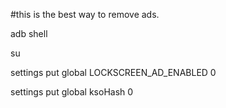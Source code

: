 #this is the best way to remove ads.

adb shell

su

settings put global LOCKSCREEN_AD_ENABLED 0

settings put global ksoHash 0
